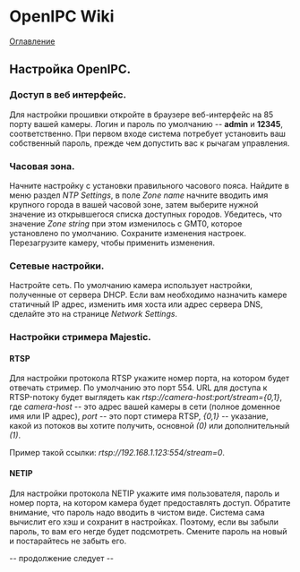 # OpenIPC Wiki
[Оглавление](../index.md)

Настройка OpenIPC.
------------------

### Доступ в веб интерфейс.

Для настройки прошивки откройте в браузере веб-интерфейс
на 85 порту вашей камеры. Логин и пароль по умолчанию --
__admin__ и __12345__, соответственно. При первом входе
система потребует установить ваш собственный пароль,
прежде чем допустить вас к рычагам управления.

### Часовая зона.

Начните настройку с установки правильного часового пояса.
Найдите в меню раздел _NTP Settings_, в поле _Zone name_
начните вводить имя крупного города в вашей часовой зоне,
затем выберите нужной значение из открывшегося списка
доступных городов. Убедитесь, что значение _Zone string_
при этом изменилось с GMT0, которое установлено по
умолчанию. Сохраните изменения настроек. Перезагрузите
камеру, чтобы применить изменения.

### Сетевые настройки.

Настройте сеть. По умолчанию камера использует настройки,
полученные от сервера DHCP. Если вам необходимо назначить
камере статичный IP адрес, изменить имя хоста или адрес 
сервера DNS, сделайте это на странице _Network Settings_. 

### Настройки стримера Majestic.

#### RTSP

Для настройки протокола RTSP укажите номер порта, на
котором будет отвечать стример. По умолчанию это порт 554.
URL для доступа к RTSP-потоку будет выглядеть как
_rtsp://camera-host:port/stream={0,1}_, где _camera-host_
-- это адреc вашей камеры в сети (полное доменное имя или
IP адрес), _port_ -- это порт стимера RTSP, _{0,1}_ --
указание, какой из потоков вы хотите получить, основной
_(0)_ или дополнительный _(1)_.

Пример такой ссылки: _rtsp://192.168.1.123:554/stream=0_.

#### NETIP

Для настройки протокола NETIP укажите имя пользователя,
пароль и номер порта, на котором камера будет предоставлять
доступ. Обратите внимание, что пароль надо вводить в чистом
виде. Система сама вычислит его хэш и сохранит в настройках.
Поэтому, если вы забыли пароль, то вам его негде будет
подсмотреть. Смените пароль на новый и постарайтесь не
забыть его.

-- продолжение следует --
